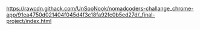 <https://rawcdn.githack.com/UnSooNook/nomadcoders-challange_chrome-app/91ea4750d021404f045d4f3c18fa92fc0b5ed27d/_final-project/index.html>
